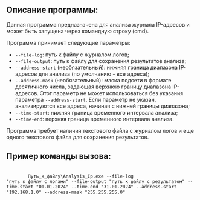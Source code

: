 <h2>Описание программы:</h2>
<p>Данная программа предназначена для анализа журнала IP-адресов и может быть запущена через командную строку (cmd).</p>
<p>Программа принимает следующие параметры:</p>
<ul>
    <li><code>--file-log</code>: путь к файлу с журналом логов;</li>
    <li><code>--file-output</code>: путь к файлу для сохранения результатов анализа;</li>
    <li><code>--address-start</code> (необязательный): нижняя граница диапазона IP-адресов для анализа (по умолчанию - все адреса);</li>
    <li><code>--address-mask</code> (необязательный): маска подсети в формате десятичного числа, задающая верхнюю границу диапазона IP-адресов. Этот параметр не может использоваться без указания параметра <code>--address-start</code>. Если параметр не указан, анализируются все адреса, начиная с нижней границы диапазона;</li>
    <li><code>--time-start</code>: нижняя граница временного интервала анализа;</li>
    <li><code>--time-end</code>: верхняя граница временного интервала анализа.</li>
</ul>
<p>Программа требует наличия текстового файла с журналом логов и еще одного текстового файла для сохранения результатов.</p>
<h2>Пример команды вызова:</h2>
<pre>
    <code>
        Путь_к_файлу\Analysis_Ip.exe --file-log "путь_к_файлу_с_логами" --file-output "путь_к_файлу_с_результатом" --time-start "01.01.2024" --time-end "31.01.2024" --address-start "192.168.1.0" --address-mask "255.255.255.0"
    </code>
</pre>
